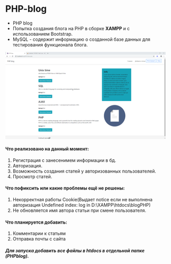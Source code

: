 # PHP-blog
* PHP blog
* Попытка создания блога на PHP в сборке **XAMPP** и с использованием Bootstrap.
* MySQL - содержит информацию о созданной базе данных для тестирования функционала блога.
<img src="https://raw.githubusercontent.com/AlothLut/PHP-blog/master/aKR78a7.gif"/>

#### Что реализовано на данный момент:
1. Регистрация с занесенимем информации в бд.
1. Авторизация.
1. Возможность создания статей у авторизованных пользователей.
1. Просмотр статей.

#### Что пофиксить или какие проблемы ещё не решены:
1. Некорректная работы Cookie(Выдает notice если не выполнена авторизация  Undefined index: log in D:\XAMPP\htdocs\blogPHP)
1. Не обновляется имя автора статьи при смене пользователя.

#### Что планируется добавить:
1. Комментарии к статьям
1. Отправка почты с сайта

##### Для запуска добавить все файлы в htdocs в отдельной папке (PHPblog).
